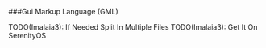 ###Gui Markup Language (GML)

TODO(Imalaia3): If Needed Split In Multiple Files
TODO(Imalaia3): Get It On SerenityOS


